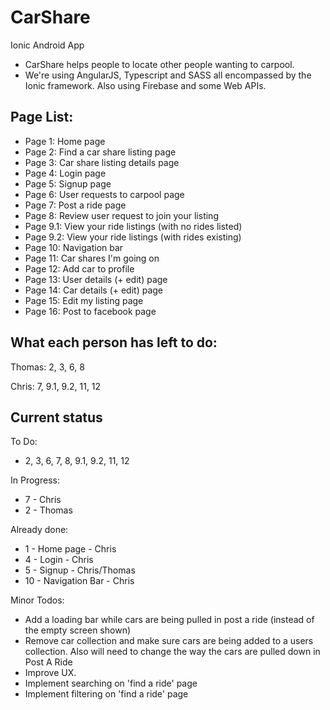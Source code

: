 # CarShare
Ionic Android App

* CarShare helps people to locate other people wanting to carpool.
* We're using AngularJS, Typescript and SASS all encompassed by the Ionic framework. Also using Firebase and some Web APIs.

## Page List:

* Page 1: Home page
* Page 2: Find a car share listing page
* Page 3: Car share listing details page
* Page 4: Login page
* Page 5: Signup page
* Page 6: User requests to carpool page
* Page 7: Post a ride page
* Page 8: Review user request to join your listing
* Page 9.1: View your ride listings (with no rides listed)
* Page 9.2: View your ride listings (with rides existing)
* Page 10: Navigation bar
* Page 11: Car shares I'm going on
* Page 12: Add car to profile
* Page 13: User details (+ edit) page
* Page 14: Car details (+ edit) page
* Page 15: Edit my listing page
* Page 16: Post to facebook page

## What each person has left to do:

Thomas: 2, 3, 6, 8

Chris: 7, 9.1, 9.2, 11, 12

## Current status

To Do:
* 2, 3, 6, 7, 8, 9.1, 9.2, 11, 12

In Progress:
* 7 - Chris
* 2 - Thomas

Already done:
* 1 - Home page - Chris
* 4 - Login - Chris
* 5 - Signup - Chris/Thomas
* 10 - Navigation Bar - Chris

Minor Todos:
* Add a loading bar while cars are being pulled in post a ride (instead of the empty screen shown)
* Remove car collection and make sure cars are being added to a users collection. Also will need to change the way the cars are pulled down in Post A Ride
* Improve UX.
* Implement searching on 'find a ride' page
* Implement filtering on 'find a ride' page
